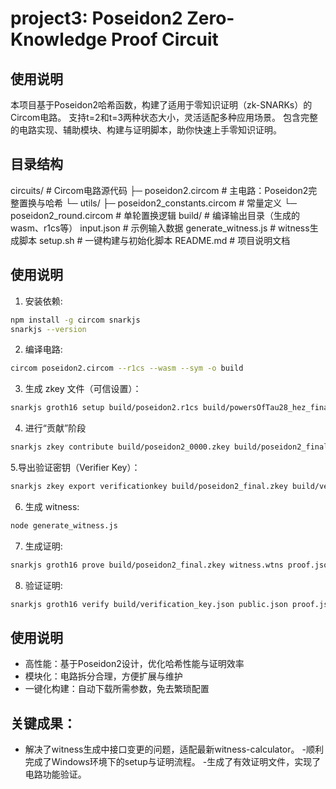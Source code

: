 # project3: Poseidon2 Zero-Knowledge Proof Circuit
## 使用说明

本项目基于Poseidon2哈希函数，构建了适用于零知识证明（zk-SNARKs）的Circom电路。
支持t=2和t=3两种状态大小，灵活适配多种应用场景。
包含完整的电路实现、辅助模块、构建与证明脚本，助你快速上手零知识证明。

## 目录结构

circuits/              # Circom电路源代码
  ├─ poseidon2.circom      # 主电路：Poseidon2完整置换与哈希
  └─ utils/
       ├─ poseidon2_constants.circom  # 常量定义
       └─ poseidon2_round.circom      # 单轮置换逻辑
build/                 # 编译输出目录（生成的wasm、r1cs等）
input.json             # 示例输入数据
generate_witness.js    # witness生成脚本
setup.sh               # 一键构建与初始化脚本
README.md              # 项目说明文档


## 使用说明

1. 安装依赖:
```bash
npm install -g circom snarkjs
snarkjs --version
```

2. 编译电路:

```bash
circom poseidon2.circom --r1cs --wasm --sym -o build
```

3. 生成 zkey 文件（可信设置）：

```bash
snarkjs groth16 setup build/poseidon2.r1cs build/powersOfTau28_hez_final_10.ptau build/poseidon2_0000.zkey
```
4. 进行“贡献”阶段

```bash
snarkjs zkey contribute build/poseidon2_0000.zkey build/poseidon2_final.zkey --name="First contribution" -v
```
5.导出验证密钥（Verifier Key）：

```bash
snarkjs zkey export verificationkey build/poseidon2_final.zkey build/verification_key.json
```

6. 生成 witness:

```bash
node generate_witness.js
```

7. 生成证明:

```bash
snarkjs groth16 prove build/poseidon2_final.zkey witness.wtns proof.json public.json
```

8. 验证证明:
```bash
snarkjs groth16 verify build/verification_key.json public.json proof.json
```

## 使用说明
- 高性能：基于Poseidon2设计，优化哈希性能与证明效率
- 模块化：电路拆分合理，方便扩展与维护
- 一键化构建：自动下载所需参数，免去繁琐配置

## 关键成果：
- 解决了witness生成中接口变更的问题，适配最新witness-calculator。
-顺利完成了Windows环境下的setup与证明流程。
-生成了有效证明文件，实现了电路功能验证。